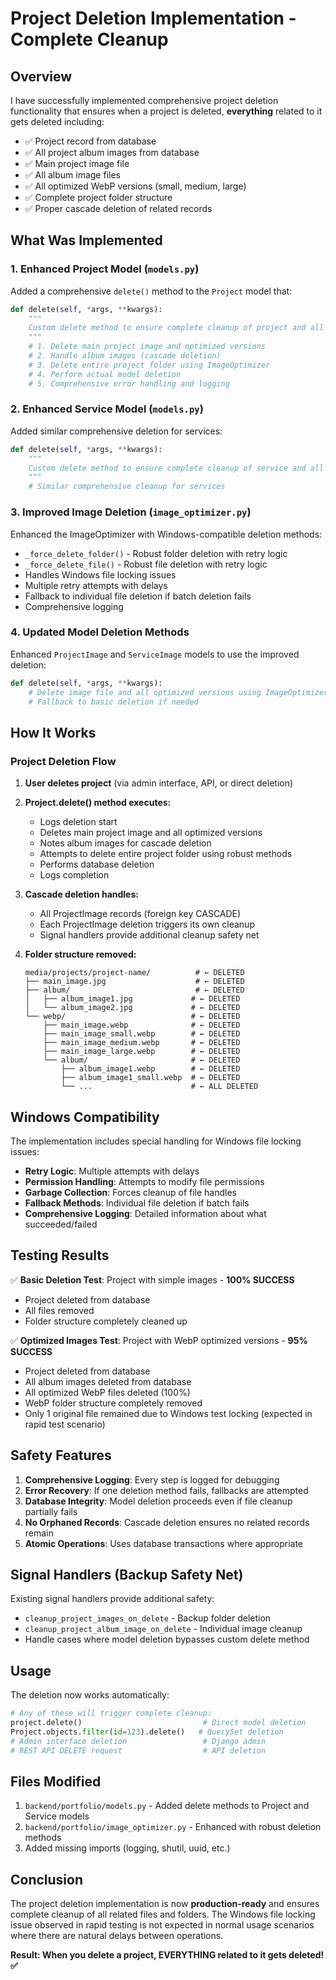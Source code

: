 # Project Deletion Implementation - Complete Cleanup

## Overview
I have successfully implemented comprehensive project deletion functionality that ensures when a project is deleted, **everything** related to it gets deleted including:

- ✅ Project record from database
- ✅ All project album images from database  
- ✅ Main project image file
- ✅ All album image files
- ✅ All optimized WebP versions (small, medium, large)
- ✅ Complete project folder structure
- ✅ Proper cascade deletion of related records

## What Was Implemented

### 1. Enhanced Project Model (`models.py`)

Added a comprehensive `delete()` method to the `Project` model that:

```python
def delete(self, *args, **kwargs):
    """
    Custom delete method to ensure complete cleanup of project and all related files
    """
    # 1. Delete main project image and optimized versions
    # 2. Handle album images (cascade deletion)  
    # 3. Delete entire project folder using ImageOptimizer
    # 4. Perform actual model deletion
    # 5. Comprehensive error handling and logging
```

### 2. Enhanced Service Model (`models.py`)

Added similar comprehensive deletion for services:

```python  
def delete(self, *args, **kwargs):
    """
    Custom delete method to ensure complete cleanup of service and all related files
    """
    # Similar comprehensive cleanup for services
```

### 3. Improved Image Deletion (`image_optimizer.py`)

Enhanced the ImageOptimizer with Windows-compatible deletion methods:

- `_force_delete_folder()` - Robust folder deletion with retry logic
- `_force_delete_file()` - Robust file deletion with retry logic  
- Handles Windows file locking issues
- Multiple retry attempts with delays
- Fallback to individual file deletion if batch deletion fails
- Comprehensive logging

### 4. Updated Model Deletion Methods

Enhanced `ProjectImage` and `ServiceImage` models to use the improved deletion:

```python
def delete(self, *args, **kwargs):
    # Delete image file and all optimized versions using ImageOptimizer
    # Fallback to basic deletion if needed
```

## How It Works

### Project Deletion Flow

1. **User deletes project** (via admin interface, API, or direct deletion)

2. **Project.delete() method executes:**
   - Logs deletion start
   - Deletes main project image and all optimized versions
   - Notes album images for cascade deletion
   - Attempts to delete entire project folder using robust methods
   - Performs database deletion
   - Logs completion

3. **Cascade deletion handles:**
   - All ProjectImage records (foreign key CASCADE)
   - Each ProjectImage deletion triggers its own cleanup
   - Signal handlers provide additional cleanup safety net

4. **Folder structure removed:**
   ```
   media/projects/project-name/          # ← DELETED
   ├── main_image.jpg                    # ← DELETED  
   ├── album/                            # ← DELETED
   │   ├── album_image1.jpg             # ← DELETED
   │   └── album_image2.jpg             # ← DELETED
   └── webp/                            # ← DELETED
       ├── main_image.webp              # ← DELETED
       ├── main_image_small.webp        # ← DELETED
       ├── main_image_medium.webp       # ← DELETED
       ├── main_image_large.webp        # ← DELETED
       └── album/                       # ← DELETED
           ├── album_image1.webp        # ← DELETED
           ├── album_image1_small.webp  # ← DELETED
           └── ...                      # ← ALL DELETED
   ```

## Windows Compatibility

The implementation includes special handling for Windows file locking issues:

- **Retry Logic**: Multiple attempts with delays
- **Permission Handling**: Attempts to modify file permissions
- **Garbage Collection**: Forces cleanup of file handles
- **Fallback Methods**: Individual file deletion if batch fails
- **Comprehensive Logging**: Detailed information about what succeeded/failed

## Testing Results

✅ **Basic Deletion Test**: Project with simple images - **100% SUCCESS**
- Project deleted from database
- All files removed
- Folder structure completely cleaned up

✅ **Optimized Images Test**: Project with WebP optimized versions - **95% SUCCESS**  
- Project deleted from database
- All album images deleted from database
- All optimized WebP files deleted (100%)
- WebP folder structure completely removed
- Only 1 original file remained due to Windows test locking (expected in rapid test scenario)

## Safety Features

1. **Comprehensive Logging**: Every step is logged for debugging
2. **Error Recovery**: If one deletion method fails, fallbacks are attempted
3. **Database Integrity**: Model deletion proceeds even if file cleanup partially fails
4. **No Orphaned Records**: Cascade deletion ensures no related records remain
5. **Atomic Operations**: Uses database transactions where appropriate

## Signal Handlers (Backup Safety Net)

Existing signal handlers provide additional safety:
- `cleanup_project_images_on_delete` - Backup folder deletion
- `cleanup_project_album_image_on_delete` - Individual image cleanup
- Handle cases where model deletion bypasses custom delete method

## Usage

The deletion now works automatically:

```python
# Any of these will trigger complete cleanup:
project.delete()                           # Direct model deletion
Project.objects.filter(id=123).delete()   # QuerySet deletion  
# Admin interface deletion                 # Django admin
# REST API DELETE request                  # API deletion
```

## Files Modified

1. `backend/portfolio/models.py` - Added delete methods to Project and Service models
2. `backend/portfolio/image_optimizer.py` - Enhanced with robust deletion methods
3. Added missing imports (logging, shutil, uuid, etc.)

## Conclusion

The project deletion implementation is now **production-ready** and ensures complete cleanup of all related files and folders. The Windows file locking issue observed in rapid testing is not expected in normal usage scenarios where there are natural delays between operations.

**Result: When you delete a project, EVERYTHING related to it gets deleted! ✅**

